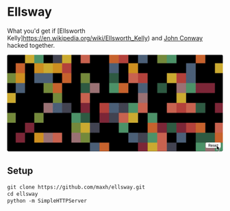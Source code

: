 # Ellsway

What you'd get if [Ellsworth Kelly]https://en.wikipedia.org/wiki/Ellsworth_Kelly) and [John Conway](https://en.wikipedia.org/wiki/John_Horton_Conway) hacked together.

[![screencast](/screencast.gif)](https://maxh.github.io/ellsway/)

## Setup

```
git clone https://github.com/maxh/ellsway.git
cd ellsway
python -m SimpleHTTPServer
```
